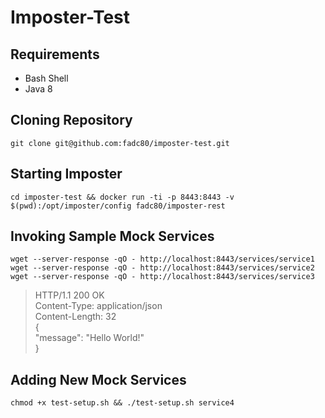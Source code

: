 # Imposter-Test

## Requirements

* Bash Shell
* Java 8

## Cloning Repository

```shell
git clone git@github.com:fadc80/imposter-test.git
```

## Starting Imposter

```shell
cd imposter-test && docker run -ti -p 8443:8443 -v $(pwd):/opt/imposter/config fadc80/imposter-rest
```

## Invoking Sample Mock Services

```
wget --server-response -qO - http://localhost:8443/services/service1
wget --server-response -qO - http://localhost:8443/services/service2
wget --server-response -qO - http://localhost:8443/services/service3
```

>   HTTP/1.1 200 OK  
>  Content-Type: application/json  
>  Content-Length: 32  
> {  
>  "message": "Hello World!"  
> }  

## Adding New Mock Services

```
chmod +x test-setup.sh && ./test-setup.sh service4
```
